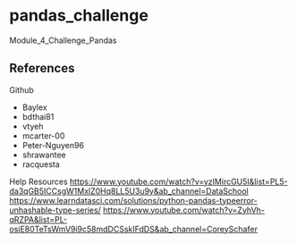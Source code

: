 # pandas_challenge
Module_4_Challenge_Pandas


References
----------------

Github
- Baylex
- bdthai81
- vtyeh
- mcarter-00
- Peter-Nguyen96
- shrawantee
- racquesta

Help Resources
https://www.youtube.com/watch?v=yzIMircGU5I&list=PL5-da3qGB5ICCsgW1MxlZ0Hq8LL5U3u9y&ab_channel=DataSchool
https://www.learndatasci.com/solutions/python-pandas-typeerror-unhashable-type-series/
https://www.youtube.com/watch?v=ZyhVh-qRZPA&list=PL-osiE80TeTsWmV9i9c58mdDCSskIFdDS&ab_channel=CoreySchafer
